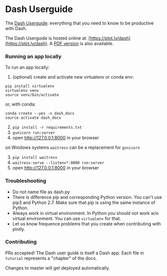 # Dash Userguide

The [Dash Userguide](https://plot.ly/dash): everything that you need to know to be productive with Dash.

The Dash Userguide is hosted online at: [https://plot.ly/dash](https://plot.ly/dash). A [PDF version](/pdf-docs/Dash_User_Guide_and_Documentation.pdf) is also available. 

### Running an app locally

To run an app locally:

1. (optional) create and activate new virtualenv or conda env:

```
pip install virtualenv
virtualenv venv
source venv/bin/activate
```

or, with conda:
```
conda create --yes -n dash_docs
source activate dash_docs
```

2. `pip install -r requirements.txt`
3. `gunicorn run:server`
4. open http://127.0.0.1:8000 in your browser


on Windows systems `waitress` can be a replacement for `gunicorn`

3. `pip install waitress`
4. `waitress-serve --listen=*:8000 run:server`
5. open http://127.0.0.1:8000 in your browser


### Troubleshooting

- Do not name file as dash.py
- There is difference pip and corresponding Python version. You can't use pip3
	and Python 2.7. Make sure that pip is using the same instance of Python.
- Always work in virtual environment. In Python you should not work w/o virtual
	environment. You can use `virtualenv` for that.
- Let us know frequence problems that you create when contributing with plotly.

### Contributing

PRs accepted! The Dash user guide is itself a Dash app. Each file in `tutorial` represents a "chapter" of the docs.

Changes to master will get deployed automatically.
